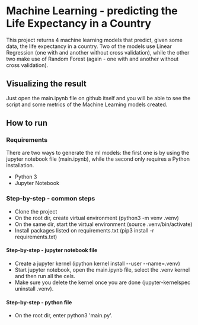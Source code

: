 # Machine Learning - predicting the Life Expectancy in a Country
This project returns 4 machine learning models that predict, given some data, the life expectancy in a country. Two of the models use Linear Regression (one with and another without cross validation), while the other two make use of Random Forest (again - one with and another without cross validation).

## Visualizing the result
Just open the main.ipynb file on github itself and you will be able to see the script and some metrics of the Machine Learning models created.

## How to run

### Requirements
There are two ways to generate the ml models: the first one is by using the jupyter notebook file (main.ipynb), while the second only requires a Python installation.

- Python 3
- Jupyter Notebook

### Step-by-step - common steps
- Clone the project
- On the root dir, create virtual environment (python3 -m venv .venv)
- On the same dir, start the virtual environment (source .venv/bin/activate)
- Install packages listed on requirements.txt (pip3 install -r requirements.txt)

#### Step-by-step - jupyter notebook file
- Create a jupyter kernel (ipython kernel install --user --name=.venv)
- Start jupyter notebook, open the main.ipynb file, select the .venv kernel and then run all the cels.
- Make sure you delete the kernel once you are done (jupyter-kernelspec uninstall .venv).

#### Step-by-step - python file
- On the root dir, enter python3 'main.py'.